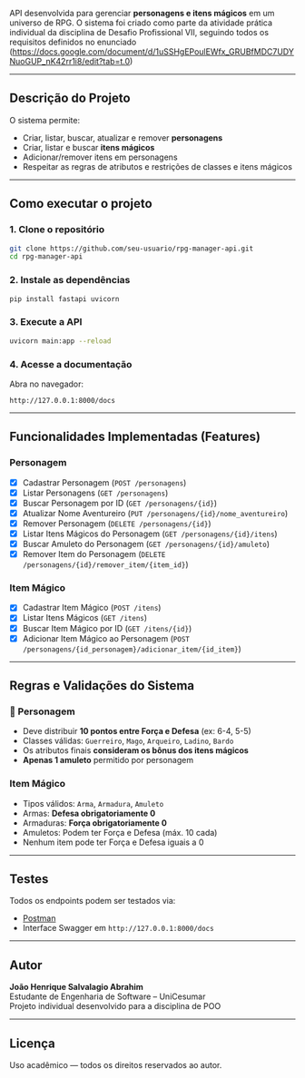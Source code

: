API desenvolvida para gerenciar **personagens e itens mágicos** em um universo de RPG. O sistema foi criado como parte da atividade prática individual da disciplina de Desafio Profissional VII, seguindo todos os requisitos definidos no enunciado (https://docs.google.com/document/d/1uSSHgEPoulEWfx_GRUBfMDC7UDYNuoGUP_nK42rr1i8/edit?tab=t.0)

---

## Descrição do Projeto

O sistema permite:

- Criar, listar, buscar, atualizar e remover **personagens**
- Criar, listar e buscar **itens mágicos**
- Adicionar/remover itens em personagens
- Respeitar as regras de atributos e restrições de classes e itens mágicos

---

## Como executar o projeto

### 1. Clone o repositório

```bash
git clone https://github.com/seu-usuario/rpg-manager-api.git
cd rpg-manager-api
```

### 2. Instale as dependências

```bash
pip install fastapi uvicorn
```

### 3. Execute a API

```bash
uvicorn main:app --reload
```

### 4. Acesse a documentação

Abra no navegador:

```
http://127.0.0.1:8000/docs
```

---

## Funcionalidades Implementadas (Features)

### Personagem
- [x] Cadastrar Personagem (`POST /personagens`)
- [x] Listar Personagens (`GET /personagens`)
- [x] Buscar Personagem por ID (`GET /personagens/{id}`)
- [x] Atualizar Nome Aventureiro (`PUT /personagens/{id}/nome_aventureiro`)
- [x] Remover Personagem (`DELETE /personagens/{id}`)
- [x] Listar Itens Mágicos do Personagem (`GET /personagens/{id}/itens`)
- [x] Buscar Amuleto do Personagem (`GET /personagens/{id}/amuleto`)
- [x] Remover Item do Personagem (`DELETE /personagens/{id}/remover_item/{item_id}`)

### Item Mágico
- [x] Cadastrar Item Mágico (`POST /itens`)
- [x] Listar Itens Mágicos (`GET /itens`)
- [x] Buscar Item Mágico por ID (`GET /itens/{id}`)
- [x] Adicionar Item Mágico ao Personagem (`POST /personagens/{id_personagem}/adicionar_item/{id_item}`)

---

##  Regras e Validações do Sistema

### 🎲 Personagem
- Deve distribuir **10 pontos entre Força e Defesa** (ex: 6-4, 5-5)
- Classes válidas: `Guerreiro`, `Mago`, `Arqueiro`, `Ladino`, `Bardo`
- Os atributos finais **consideram os bônus dos itens mágicos**
- **Apenas 1 amuleto** permitido por personagem

### Item Mágico
- Tipos válidos: `Arma`, `Armadura`, `Amuleto`
- Armas: **Defesa obrigatoriamente 0**
- Armaduras: **Força obrigatoriamente 0**
- Amuletos: Podem ter Força e Defesa (máx. 10 cada)
- Nenhum item pode ter Força e Defesa iguais a 0

---

## Testes

Todos os endpoints podem ser testados via:

- [Postman](https://web.postman.co/)
- Interface Swagger em `http://127.0.0.1:8000/docs`

---

## Autor

**João Henrique Salvalagio Abrahim**  
Estudante de Engenharia de Software – UniCesumar  
Projeto individual desenvolvido para a disciplina de POO

---

## Licença

Uso acadêmico — todos os direitos reservados ao autor.

